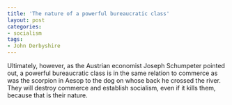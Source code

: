 ```yaml
---
title: 'The nature of a powerful bureaucratic class'
layout: post
categories:
- socialism
tags:
- John Derbyshire
---
```


Ultimately, however, as the Austrian economist Joseph Schumpeter pointed out, a powerful bureaucratic class is in the same relation to commerce as was the scorpion in Aesop to the dog on whose back he crossed the river. They will destroy commerce and establish socialism, even if it kills them, because that is their nature.